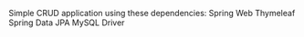 Simple CRUD application using these dependencies:
  Spring Web
  Thymeleaf
  Spring Data JPA
  MySQL Driver
